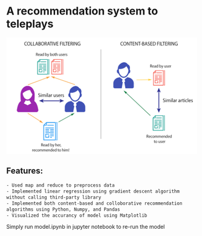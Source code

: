 # A recommendation system to teleplays

![demo](https://github.com/incandescentxxc/Teleplay-Recommendation-System/blob/main/recommendation.png)
## Features:
    - Used map and reduce to preprocess data
    - Implemented linear regression using gradient descent algorithm without calling third-party library
    - Implemented both content-based and colloborative recommendation algorithms using Python, Numpy, and Pandas
    - Visualized the accurancy of model using Matplotlib


Simply run model.ipynb in jupyter notebook to re-run the model